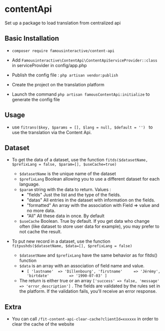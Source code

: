 # contentApi
Set up a package to load translation from centralized api

## Basic Installation

  - `composer require famousinteractive/content-api`
  
  - Add `Famousinteractive\ContentApi\ContentApiServiceProvider::class` in serviceProvider in config/app.php
    
  - Publish the config file : `php artisan vendor:publish` 
  
  - Create the project on the translation platform
  
  - Launch the command `php artisan famousContentApi:initialize` to generate the config file
  
## Usage
  
  - use `fitrans($key, $params = [], $lang = null, $default = '') ` to use the translation via the Content Api.
  
## Dataset

  - To get the data of a dataset, use the function `fitds($datasetName, $prefixLang = false, $param=[], $useCache=true)`
     * `$datasetName` is the unique name of the dataset
     * `$prefixLang`  Boolean allowing you to use a different dataset for each language.
     * `$param`   string with the data to return. Values :
        * "fields" Just the list and the type of the fields. 
        * "datas" All entries in the dataset with information on the fields.
        * "formatted" An array with the association with Field => value and no more data.
        * "All" All these data in once. By default
     * `$useCache` Boolean. True by default. If you get data who change often (like dataset to store user data for example), you may prefer to not cache the result.    

  - To put new record in a dataset, use the function `fitpushds($datasetName, $data=[], $prefixLang = false)`
     * `$datasetName` and `$prefixLang` have the same behavior as for fitds() function
     * `$data` is an array with an association of field name and value. 
        * `[
                'lastname'  => 'Dillenbourg',
                'firstname'     => 'Jérémy',
                'birtdate'         => '1990-07-03'
            ]`
     * The return is either true or an array `['success' => false, 'message' => 'error_description']` . The fields are validated by the rules set in the platform. If the validation fails, you'll receive an error response.
            
## Extra
  
  - You can call `/fit-content-api-clear-cache?clientId=xxxxxx` in order to clear the cache of the website          